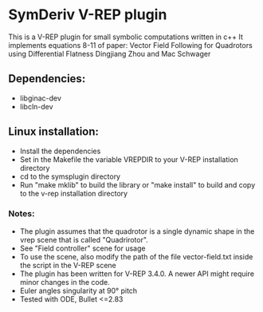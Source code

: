 # SymDeriv V-REP plugin

This is a V-REP plugin for small symbolic computations written in c++
It implements equations 8-11 of paper:
Vector Field Following for Quadrotors using Differential Flatness
Dingjiang Zhou and Mac Schwager

## Dependencies:
* libginac-dev
* libcln-dev

## Linux installation:
* Install the dependencies
* Set in the Makefile the variable VREPDIR to your V-REP installation
	directory
* cd to the symsplugin directory
* Run "make mklib" to build the library or "make install" to build
	and copy to the v-rep installation directory

### Notes:
* The plugin assumes that the quadrotor is a single dynamic shape
        in the vrep scene that is called "Quadrirotor".
* See "Field controller" scene for usage
* To use the scene, also modify the path of the file vector-field.txt inside
	the script in the V-REP scene
* The plugin has been written for V-REP 3.4.0. A newer API might require
		minor changes in the code.
* Euler angles singularity at 90° pitch
* Tested with ODE, Bullet <=2.83
